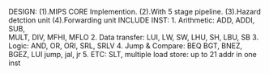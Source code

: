 DESIGN: (1).MIPS CORE Implemention. (2).With 5 stage pipeline. (3).Hazard detction unit  (4).Forwarding unit
INCLUDE INST:
    1. Arithmetic: 
		ADD,
		ADDI,		
		SUB,  
		MULT, 
		DIV, 
		MFHI, 
		MFLO 
	2. Data transfer:
		LUI, 
		LW, 
		SW, 
		LHU, 
		SH, 
		LBU, 
		SB 
	3. Logic: 
		AND,
		OR, 
		ORI, 
		SRL, 
		SRLV
	4. Jump & Compare: 
		BEQ
		BGT,
		BNEZ,
		BGEZ,
		LUI 
		jump, 
		jal, 
		jr 
	5. ETC:
		SLT,
		multiple load store: up to 21 addr in one inst
		
